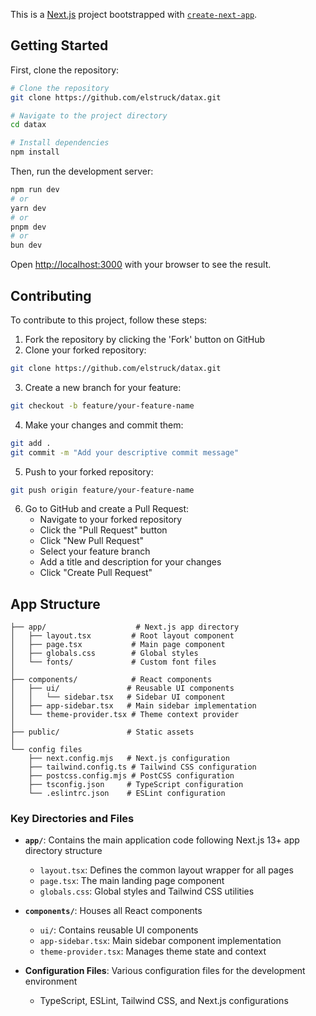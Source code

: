 This is a [Next.js](https://nextjs.org) project bootstrapped with [`create-next-app`](https://nextjs.org/docs/app/api-reference/cli/create-next-app).

## Getting Started

First, clone the repository:

```bash
# Clone the repository
git clone https://github.com/elstruck/datax.git

# Navigate to the project directory
cd datax

# Install dependencies
npm install
```

Then, run the development server:

```bash
npm run dev
# or
yarn dev
# or
pnpm dev
# or
bun dev
```

Open [http://localhost:3000](http://localhost:3000) with your browser to see the result.

## Contributing

To contribute to this project, follow these steps:

1. Fork the repository by clicking the 'Fork' button on GitHub
2. Clone your forked repository:
```bash
git clone https://github.com/elstruck/datax.git
```

3. Create a new branch for your feature:
```bash
git checkout -b feature/your-feature-name
```

4. Make your changes and commit them:
```bash
git add .
git commit -m "Add your descriptive commit message"
```

5. Push to your forked repository:
```bash
git push origin feature/your-feature-name
```

6. Go to GitHub and create a Pull Request:
   - Navigate to your forked repository
   - Click the "Pull Request" button
   - Click "New Pull Request"
   - Select your feature branch
   - Add a title and description for your changes
   - Click "Create Pull Request"

## App Structure

```
├── app/                    # Next.js app directory
│   ├── layout.tsx         # Root layout component
│   ├── page.tsx           # Main page component
│   ├── globals.css        # Global styles
│   └── fonts/             # Custom font files
│
├── components/            # React components
│   ├── ui/               # Reusable UI components
│   │   └── sidebar.tsx   # Sidebar UI component
│   ├── app-sidebar.tsx   # Main sidebar implementation
│   └── theme-provider.tsx # Theme context provider
│
├── public/               # Static assets
│
└── config files
    ├── next.config.mjs   # Next.js configuration
    ├── tailwind.config.ts # Tailwind CSS configuration
    ├── postcss.config.mjs # PostCSS configuration
    ├── tsconfig.json     # TypeScript configuration
    └── .eslintrc.json    # ESLint configuration
```

### Key Directories and Files

- **`app/`**: Contains the main application code following Next.js 13+ app directory structure
  - `layout.tsx`: Defines the common layout wrapper for all pages
  - `page.tsx`: The main landing page component
  - `globals.css`: Global styles and Tailwind CSS utilities

- **`components/`**: Houses all React components
  - `ui/`: Contains reusable UI components
  - `app-sidebar.tsx`: Main sidebar component implementation
  - `theme-provider.tsx`: Manages theme state and context

- **Configuration Files**: Various configuration files for the development environment
  - TypeScript, ESLint, Tailwind CSS, and Next.js configurations